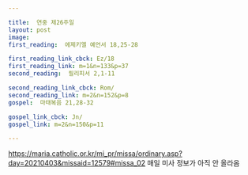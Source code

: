 ```yaml
---

title:  연중 제26주일
layout: post 
image:  
first_reading:  에제키엘 예언서 18,25-28

first_reading_link_cbck: Ez/18
first_reading_link: m=1&n=133&p=37
second_reading:  필리피서 2,1-11

second_reading_link_cbck: Rom/
second_reading_link: m=2&n=152&p=8
gospel:  마태복음 21,28-32

gospel_link_cbck: Jn/
gospel_link: m=2&n=150&p=11

---
```


<https://maria.catholic.or.kr/mi_pr/missa/ordinary.asp?day=20210403&missaid=12579#missa_02>
매일 미사 정보가 아직 안 올라옴
